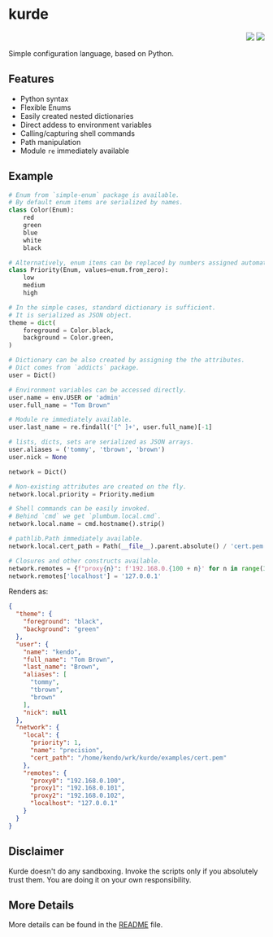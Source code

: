 # kurde

<p align="right">
<a href="https://github.com/gergelyk/python-kurde"><img src="/assets/github.svg"/></a>
<a href="https://hub.docker.com/r/gergelyk/kurde"><img src="/assets/docker.svg"/></a>
</p>

Simple configuration language, based on Python.

## Features

- Python syntax
- Flexible Enums
- Easily created nested dictionaries
- Direct addess to environment variables
- Calling/capturing shell commands
- Path manipulation
- Module `re` immediately available

## Example

```python
# Enum from `simple-enum` package is available.
# By default enum items are serialized by names.
class Color(Enum):
    red
    green
    blue
    white
    black

# Alternatively, enum items can be replaced by numbers assigned automatically.
class Priority(Enum, values=enum.from_zero):
    low
    medium
    high

# In the simple cases, standard dictionary is sufficient.
# It is serialized as JSON object.
theme = dict(
    foreground = Color.black,
    background = Color.green,
)

# Dictionary can be also created by assigning the the attributes.
# Dict comes from `addicts` package.
user = Dict()

# Environment variables can be accessed directly.
user.name = env.USER or 'admin'
user.full_name = "Tom Brown"

# Module re immediately available.
user.last_name = re.findall('[^ ]+', user.full_name)[-1]

# lists, dicts, sets are serialized as JSON arrays.
user.aliases = ('tommy', 'tbrown', 'brown')
user.nick = None

network = Dict()

# Non-existing attributes are created on the fly.
network.local.priority = Priority.medium

# Shell commands can be easily invoked.
# Behind `cmd` we get `plumbum.local.cmd`.
network.local.name = cmd.hostname().strip()

# pathlib.Path immediately available.
network.local.cert_path = Path(__file__).parent.absolute() / 'cert.pem'

# Closures and other constructs available.
network.remotes = {f"proxy{n}": f'192.168.0.{100 + n}' for n in range(3)}
network.remotes['localhost'] = '127.0.0.1'
```

Renders as:

```json
{
  "theme": {
    "foreground": "black",
    "background": "green"
  },
  "user": {
    "name": "kendo",
    "full_name": "Tom Brown",
    "last_name": "Brown",
    "aliases": [
      "tommy",
      "tbrown",
      "brown"
    ],
    "nick": null
  },
  "network": {
    "local": {
      "priority": 1,
      "name": "precision",
      "cert_path": "/home/kendo/wrk/kurde/examples/cert.pem"
    },
    "remotes": {
      "proxy0": "192.168.0.100",
      "proxy1": "192.168.0.101",
      "proxy2": "192.168.0.102",
      "localhost": "127.0.0.1"
    }
  }
}
```

## Disclaimer

Kurde doesn't do any sandboxing. Invoke the scripts only if you absolutely trust them. You are doing it on your own responsibility.

## More Details

More details can be found in the [README](https://github.com/gergelyk/python-kurde/blob/master/README.md) file.
